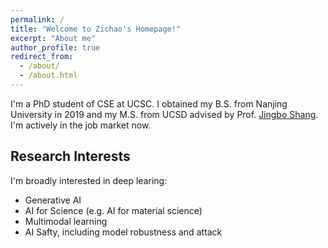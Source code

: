 ```yaml
---
permalink: /
title: "Welcome to Zichao's Homepage!"
excerpt: "About me"
author_profile: true
redirect_from: 
  - /about/
  - /about.html
---
```



I'm a PhD student of CSE at UCSC. I obtained my B.S. from Nanjing University in 2019 and my M.S. from UCSD advised by Prof. [Jingbo Shang](https://shangjingbo1226.github.io01/). I'm actively in the job market now.

## Research Interests

I'm broadly interested in deep learing:
- Generative AI
- AI for Science (e.g. AI for material science)
- Multimodal learning
- AI Safty, including model robustness and attack





